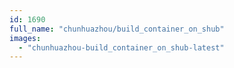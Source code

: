 ```yaml
---
id: 1690
full_name: "chunhuazhou/build_container_on_shub"
images: 
  - "chunhuazhou-build_container_on_shub-latest"
---
```

